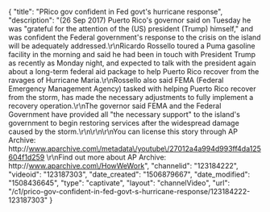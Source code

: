 {
    "title": "PRico gov confident in Fed govt's hurricane response",
    "description": "(26 Sep 2017) Puerto Rico's governor said on Tuesday he was \"grateful for the attention of the (US) president (Trump) himself,\" and was confident the Federal government's response to the crisis on the island will be adequately addressed.\r\nRicardo Rossello toured a Puma gasoline facility in the morning and said he had been in touch with President Trump as recently as Monday night, and expected to talk with the president again about a long-term federal aid package to help Puerto Rico recover from the ravages of Hurricane Maria.\r\nRossello also said FEMA (Federal Emergency Management Agency) tasked with helping Puerto Rico recover from the storm, has made the necessary adjustments to fully implement a recovery operation.\r\nThe governor said FEMA and the Federal Government have provided all \"the necessary support\" to the island's government to begin restoring services after the widespread damage caused by the storm.\r\n\r\n\r\nYou can license this story through AP Archive: http:\/\/www.aparchive.com\/metadata\/youtube\/27012a4a994d993ff4da125604f1d259 \r\nFind out more about AP Archive: http:\/\/www.aparchive.com\/HowWeWork",
    "channelid": "123184222",
    "videoid": "123187303",
    "date_created": "1506879667",
    "date_modified": "1508436645",
    "type": "captivate",
    "layout": "channelVideo",
    "url": "\/c1\/prico-gov-confident-in-fed-govt-s-hurricane-response\/123184222-123187303"
}